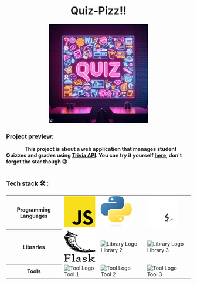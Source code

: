 <h1 align="center">Quiz-Pizz!!</h1>

<div align="center">
  <img alt="Pop-up Quiz gif" src="/images/Quiz2.jpg">
</div>

<h3>Project preview:</h3>
<strong style="margin-left: 10%;">This project is about a web application that manages student Quizzes and grades using <a href="https://opentdb.com/api_config.php">Trivia API</a>. You can try it yourself <a href="/README.md">here</a>, don't forget the star though 😉</strong>

<br>
<br>

<h3>Tech stack 🛠️ :</h3>
<table>
  <tr>
    <th>Programming Languages</th>
    <td><img src="/images/javascript.png" alt="JavaScript Logo" style="width : 85px; height: 85px"></td>
    <td><img src="/images/python.png" alt="Python Logo" style="width : 85px; height: 85px"></td>
    <td><img src="/images/bash.png" alt="Bash Logo" style="width : 85px; height: 85px"></td>
  </tr>
  <tr>
    <th>Libraries</th>
    <td><img src="/images/flask.png" alt="Flask Logo" style="width : 85px; height: 85px"></td>
    <td><img src="link_to_library_logo" alt="Library Logo"> Library 2</td>
    <td><img src="link_to_library_logo" alt="Library Logo"> Library 3</td>
  </tr>
  <tr>
    <th>Tools</th>
    <td><img src="link_to_tool_logo" alt="Tool Logo"> Tool 1</td>
    <td><img src="link_to_tool_logo" alt="Tool Logo"> Tool 2</td>
    <td><img src="link_to_tool_logo" alt="Tool Logo"> Tool 3</td>
  </tr>
</table>
